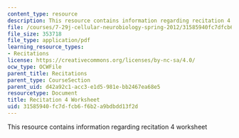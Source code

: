 ```yaml
---
content_type: resource
description: This resource contains information regarding recitation 4 worksheet
file: /courses/7-29j-cellular-neurobiology-spring-2012/31585940fc7dfcb6f6b2a9bdbdd13f2d_MIT7_29JS12_Recitation4.pdf
file_size: 353718
file_type: application/pdf
learning_resource_types:
- Recitations
license: https://creativecommons.org/licenses/by-nc-sa/4.0/
ocw_type: OCWFile
parent_title: Recitations
parent_type: CourseSection
parent_uid: d42a92c1-acc3-e1d5-981e-bb2467ea68e5
resourcetype: Document
title: Recitation 4 Worksheet
uid: 31585940-fc7d-fcb6-f6b2-a9bdbdd13f2d
---
```

This resource contains information regarding recitation 4 worksheet